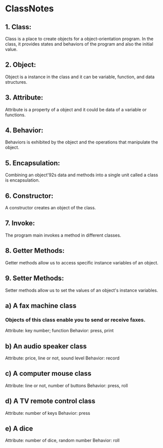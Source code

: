 # ClassNotes
## 1. Class:
Class is a place to create objects for a object-orientation program. In the class, it provides states and behaviors of the program and also the initial value.
## 2. Object:
Object is a instance in the class and it can be variable, function, and data structures.
## 3. Attribute:
Attribute is a property of a object and it could be data of a variable or functions.
## 4. Behavior:
Behaviors is exhibited by the object and the operations that manipulate the object.
## 5. Encapsulation:
Combining an object\'92s data and methods into a single unit called a class is encapsulation.
## 6. Constructor:
A constructor creates an object of the class.
## 7. Invoke:
The program main invokes a method in different classes.
## 8. Getter Methods:
Getter methods allow us to access specific instance variables of an object.
## 9. Setter Methods:
Setter methods allow us to set the values of an object's instance variables.

## a) A fax machine class
### Objects of this class enable you to send or receive faxes.
Attribute: key number; function
Behavior: press, print
## b) An audio speaker class
Attribute: price, line or not, sound level
Behavior: record
## c) A computer mouse class
Attribute: line or not, number of buttons
Behavior: press, roll
## d) A TV remote control class
Attribute: number of keys
Behavior: press
## e) A dice
Attribute: number of dice, random number
Behavior: roll
